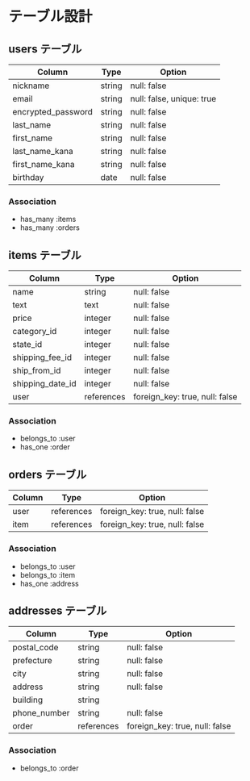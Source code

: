 # テーブル設計

## users テーブル

| Column             | Type   | Option                    |
| ------------------ | ------ | ------------------------- |
| nickname           | string | null: false               |
| email              | string | null: false, unique: true | 
| encrypted_password | string | null: false               |
| last_name          | string | null: false               |
| first_name         | string | null: false               |
| last_name_kana     | string | null: false               |
| first_name_kana    | string | null: false               |
| birthday           | date   | null: false               |

### Association
- has_many :items
- has_many :orders

## items テーブル

| Column           | Type       | Option                         |
| ---------------- | ---------- | ------------------------------ |
| name             | string     | null: false                    |
| text             | text       | null: false                    |
| price            | integer    | null: false                    |
| category_id      | integer    | null: false                    |
| state_id         | integer    | null: false                    |
| shipping_fee_id  | integer    | null: false                    |
| ship_from_id     | integer    | null: false                    |
| shipping_date_id | integer    | null: false                    |
| user             | references | foreign_key: true, null: false |

### Association
- belongs_to :user
- has_one :order


## orders テーブル

| Column | Type       | Option                         |
| ------ | ---------- | ------------------------------ |
| user   | references | foreign_key: true, null: false | 
| item   | references | foreign_key: true, null: false | 

### Association
- belongs_to :user
- belongs_to :item
- has_one :address


## addresses テーブル

| Column       | Type       | Option                         |
| ------------ | ---------- | ------------------------------ |
| postal_code  | string     | null: false                    |
| prefecture   | string     | null: false                    |
| city         | string     | null: false                    |
| address      | string     | null: false                    |
| building     | string     |                                |
| phone_number | string     | null: false                    |
| order        | references | foreign_key: true, null: false | 

### Association
- belongs_to :order